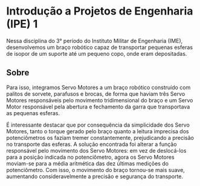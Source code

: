 
# Introdução a Projetos de Engenharia (IPE) 1

Nessa disciplina do 3° período do Instituto Militar de Engenharia (IME), desenvolvemos um braço robótico capaz de transportar pequenas esferas de isopor de um suporte até um pequeno copo, onde eram depositadas.

## Sobre

Para isso, integramos Servo Motores a um braço robótico construído com palitos de sorvete, parafusos e brocas, de forma que haviam três Servo Motores responsáveis pelo movimento tridimensional do braço e um Servo Motor responsável pela abertura e fechamento da garra que transportava as pequenas esferas. 

É interessante destacar que por consequência da simplicidade dos Servo Motores, tanto o torque gerado pelo braço quanto a leitura imprecisa dos potenciômetros os faziam tremer constantemente, prejudicando a precisão no transporte das esferas. A solução encontrada foi alterar a função responsável pelo movimento dos Servo Motores: em vez de deslocá-los para a posição indicada no potenciômetro, agora os Servo Motores moviam-se para a média aritmética das dez últimas medições do potenciômetro. Com isso, o movimento do braço tornou-se mais suave, aumentando consideravelmente a precisão e segurança do transporte.
